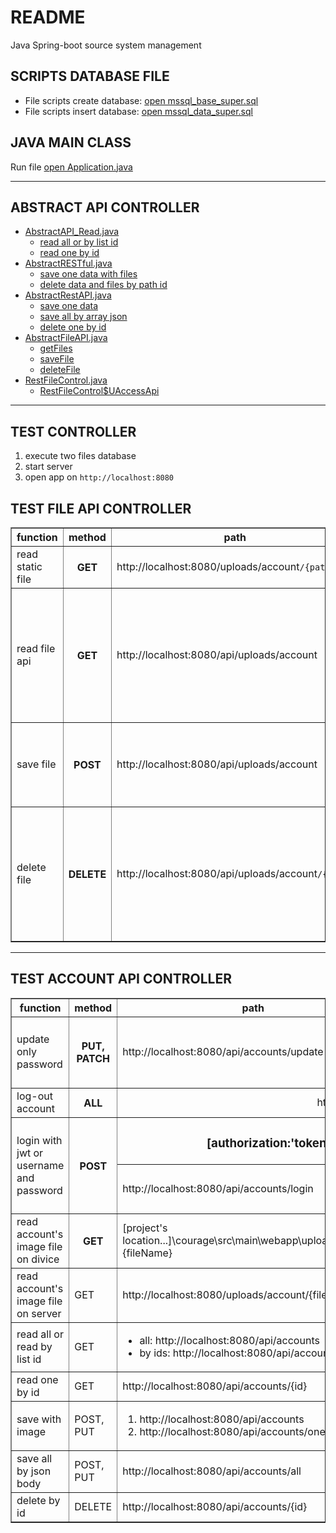 # README
Java Spring-boot source system management

## SCRIPTS DATABASE FILE
- File scripts create database: [open mssql_base_super.sql](assets/mssql_base_super.sql)<br>
- File scripts insert database: [open mssql_data_super.sql](assets/mssql_data_super.sql)

## JAVA MAIN CLASS
Run file [open Application.java](src/main/java/courage/Application.java#L9)

<hr>

## ABSTRACT API CONTROLLER
- [AbstractAPI_Read.java](src/main/java/courage/controller/rest/AbstractAPI_Read.java)
  + [read all or by list id](src/main/java/courage/controller/rest/AbstractAPI_Read.java#L29)
  + [read one by id](src/main/java/courage/controller/rest/AbstractAPI_Read.java#L40)
- [AbstractRESTful.java](src/main/java/courage/controller/rest/AbstractRESTful.java)
  + [save one data with files](src/main/java/courage/controller/rest/AbstractRESTful.java#L50)
  + [delete data and files by path id](src/main/java/courage/controller/rest/AbstractRESTful.java#L62)
- [AbstractRestAPI.java](src/main/java/courage/controller/rest/AbstractRestAPI.java)
  + [save one data](src/main/java/courage/controller/rest/AbstractRestAPI.java#L28)
  + [save all by array json](src/main/java/courage/controller/rest/AbstractRestAPI.java#L37)
  + [delete one by id](src/main/java/courage/controller/rest/AbstractRestAPI.java#L47)
- [AbstractFileAPI.java](src/main/java/courage/controller/rest/AbstractFileAPI.java)
  + [getFiles](src/main/java/courage/controller/rest/AbstractFileAPI.java#L59)
  + [saveFile](src/main/java/courage/controller/rest/AbstractFileAPI.java#L76)
  + [deleteFile](src/main/java/courage/controller/rest/AbstractFileAPI.java#L89)
- [RestFileControl.java](src/main/java/courage/controller/rest/RestFileControl.java)
  + [RestFileControl$UAccessApi](src/main/java/courage/controller/rest/RestFileControl.java#L19)

<hr>

## TEST CONTROLLER
<ol>
   <li>execute two files database</li>
   <li>start server</li>
   <li>open app on <code>http://localhost:8080</code></li>
</ol>

## TEST FILE API CONTROLLER
<table border>
   <thead>
      <tr>
         <th>function</th>
         <th>method</th>
         <th>path</th>
         <th>example</th>
      </tr>
   </thead>
   <tbody>
      <tr>
         <td>read static file</td>
         <th>GET</th>
         <td>http://localhost:8080/uploads/account<code>/{path}</code> </td>
         <td>http://localhost:8080/uploads/account<code>/default.png</code></td>
      </tr>
      <tr>
         <td>read file api</td>
         <th>GET</th>
         <td>http://localhost:8080/api/uploads/account</td>
         <td>
            <ul>
               <li>
                  <h3>option file api</h3>
                  http://localhost:8080/api/uploads/account
               </li>
               <li>
                  <h3>read byte[] as file</h3>
                  http://localhost:8080/api/uploads/account<code>/default.png?is=true</code>
               </li>
            </ul>
         </td>
      </tr>
      <tr>
         <td>save file</td>
         <th>POST</th>
         <td>http://localhost:8080/api/uploads/account</td>
         <td>
            <code>
               form action="http://localhost:8080/api/uploads/account" enctype="multipart/form-data"
               <br>
               input type="file" name="files" multiple
            </code>
         </td>
      </tr>
      <tr>
         <td>delete file</td>
         <th>DELETE</th>
         <td>http://localhost:8080/api/uploads/account<code>/{path}</code></td>
         <td>
            <ol>
               <li>
                  <h3>delete folder: "test"</h3>
                  http://localhost:8080/api/uploads/account<code>/test</code>
               </li>
               <li>
                  <h3>delete files in folder: "test"</h3>
                  http://localhost:8080/api/uploads/account<code>/test?files=file1.png,file2.jpg,file3.gif</code>
               </li>
            </ol>
         </td>
      </tr>
   </tbody>
</table>

<hr>

## TEST ACCOUNT API CONTROLLER
<table border>
   <thead>
      <tr>
         <th>function</th>
         <th>method</th>
         <th>path</th>
         <th>example</th>
      </tr>
   </thead>
   <tbody>
      <tr>
         <td>update only password</td>
         <th>PUT, PATCH</th>
         <td>http://localhost:8080/api/accounts/update-passowrd</td>
         <td>
            <h3>unique is email or username</h3>
            http://localhost:8080/api/accounts/update-passowrd?unique=...&password=...
         </td>
      </tr>
      <tr>
         <td>log-out account</td>
         <th>ALL</th>
         <td colspan="2" style="text-align: center">
            http://localhost:8080/api/accounts/logout
         </td>
      </tr>
      <tr>
         <td rowspan="2">login with jwt or username and password</td>
         <th rowspan="2">POST</th>
         <td colspan="2" style="text-align: center">
            <h3>[authorization:'token ...'] has higher priority than [username & password]</h3>
         </td>
      </tr>
      <tr>
         <td>http://localhost:8080/api/accounts/login</td>
         <td>
            <ul>
               <li>USERNAME & PASSWORD: ?username=admin&password=123</li>
               <li>JSON WEB TOKEN: header['authorization'] = '[token...]'</li>
            </ul>
         </td>
      </tr>
      <tr>
         <td>read account's image file on divice</td>
         <th>GET</th>
         <td>[project's location...]\courage\src\main\webapp\uploads\account\{fileName}</td>
         <td>[project's location...]\courage\src\main\webapp\uploads\account\default.png</td>
      </tr>
      <tr>
         <td>read account's image file on server</td>
         <td>GET</td>
         <td>http://localhost:8080/uploads/account/{fileName}</td>
         <td>http://localhost:8080/uploads/account/default.png</td>
      </tr>
      <tr>
         <td>read all or read by list id</td>
         <td>GET</td>
         <td>
            <ul>
               <li>all: http://localhost:8080/api/accounts</li>
               <li>by ids: http://localhost:8080/api/accounts?id={ids}</li>
            </ul>
         </td>
         <td>
            <ul>
               <li>all: http://localhost:8080/api/accounts</li>
               <li>by ids: http://localhost:8080/api/accounts?id=1001,1002</li>
            </ul>
         </td>
      </tr>
      <tr>
         <td>read one by id</td>
         <td>GET</td>
         <td>http://localhost:8080/api/accounts/{id}</td>
         <td>http://localhost:8080/api/accounts/1001</td>
      </tr>
      <tr>
         <td>save with image</td>
         <td>POST, PUT</td>
         <td>
            <ol>
               <li>http://localhost:8080/api/accounts</li>
               <li>http://localhost:8080/api/accounts/one</li>
            </ol>
         </td>
         <td>
            <code>form action="http://localhost:8080/api/accounts/one" enctype="multipart/form-data"</code> 
         </td>
      </tr>
      <tr>
         <td>save all by json body</td>
         <td>POST, PUT</td>
         <td>http://localhost:8080/api/accounts/all</td>
         <td>
            request.body = [{}, {}, ...]
         </td>
      </tr>
      <tr>
         <td>delete by id</td>
         <td>DELETE</td>
         <td>http://localhost:8080/api/accounts/{id}</td>
         <td>http://localhost:8080/api/accounts/{1001}</td>
      </tr>
   </tbody>
</table>
